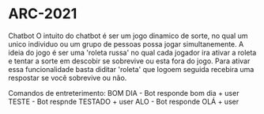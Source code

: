 # ARC-2021
Chatbot 
O intuito do chatbot é ser um jogo dinamico de sorte, no qual um unico individuo ou um grupo de pessoas possa jogar simultanemente.
A ideia do jogo é ser uma 'roleta russa' no qual cada jogador ira ativar a roleta e tentar a sorte em descobir se sobrevive ou esta fora do jogo.
Para ativar essa funcionalidade basta diditar 'roleta' que logoem seguida recebira uma respostar se você sobrevive ou não.

Comandos de entreterimento:
BOM DIA - Bot responde bom dia + user
TESTE - Bot respnde TESTADO + user
ALO - Bot responde OLÁ + user


